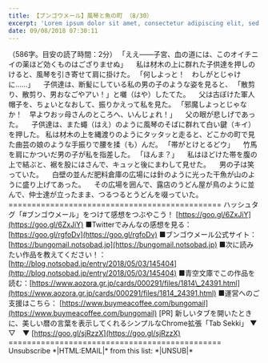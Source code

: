 ```yaml
---
title: 【ブンゴウメール】風琴と魚の町 （8/30）
excerpt: 'Lorem ipsum dolor sit amet, consectetur adipiscing elit, sed do eiusmod tempor incididunt ut labore et dolore magna aliqua. Praesent elementum facilisis leo vel fringilla est ullamcorper eget. At imperdiet dui accumsan sit amet nulla facilisi morbi tempus.'
date: 09/08/2018 07:30:11
---
```


（586字。目安の読了時間：2分） 「ええ――子宮、血の道には、このオイチニイの薬ほど効くものはござりませぬ」 　私は材木の上に群れた子供達を押しのけると、風琴を引き寄せて肩に掛けた。 「何しよっと！　わしがとじゃけに……」 　子供達は、断髪にしている私の男の子のような姿を見ると、 「散剪り、散剪り、男おなごやアい！」と囃（はや）したてた。 　父は古ぼけた軍人帽子を、ちょいとなおして、振りかえって私を見た。 「邪魔しよっとじゃなか！　早よウおッ母さんのところへ、いんじょれ！」 　父の眼が悲しげであった。 　子供達は、また蠅（はえ）のように風琴のそばに群れて白い鍵（キイ）を押した。 私は材木の上を縄渡りのようにタッタッと走ると、どこかの町で見た曲芸の娘のような手振りで腰を揉（も）んだ。 「帯がとけとるどウ」 　竹馬を肩にかついだ男の子が私を指差した。 「ほんま？」 　私はほどけた帯を腹の上で結ぶと、裾を股にはさんで、キュッと後にまわして見せた。 　男の子は笑っていた。 　白壁の並んだ肥料倉庫の広場には針のように光った干魚が山のように盛り上げてあった。 　その広場を囲んで、露店のうどん屋が鳥のように並んで、仲士達が立ったまま、つるつるとうどんを啜っていた。 ============================================== ハッシュタグ「#ブンゴウメール」をつけて感想をつぶやこう！ [https://goo.gl/6ZxJiY](https://goo.gl/6ZxJiY) ■Twitterでみんなの感想を見る：[https://goo.gl/rgfoDv](https://goo.gl/rgfoDv) ■ブンゴウメール公式サイト：[https://bungomail.notsobad.jp](https://bungomail.notsobad.jp) ■次に読みたい作品を教えてください！：[http://blog.notsobad.jp/entry/2018/05/03/145404](http://blog.notsobad.jp/entry/2018/05/03/145404) ■青空文庫でこの作品を読む：[https://www.aozora.gr.jp/cards/000291/files/1814\_24391.html](https://www.aozora.gr.jp/cards/000291/files/1814_24391.html) ■運営へのご支援はこちら： [https://www.buymeacoffee.com/bungomail](https://www.buymeacoffee.com/bungomail) \[PR\] 新しいタブを開いたときに、美しい暦の言葉を表示してくれるシンプルなChrome拡張「Tab Sekki」 ▼　▽　▼ [https://goo.gl/sjRzzX](https://goo.gl/sjRzzX) ============================================== Unsubscribe \*|HTML:EMAIL|\* from this list: \*|UNSUB|\*